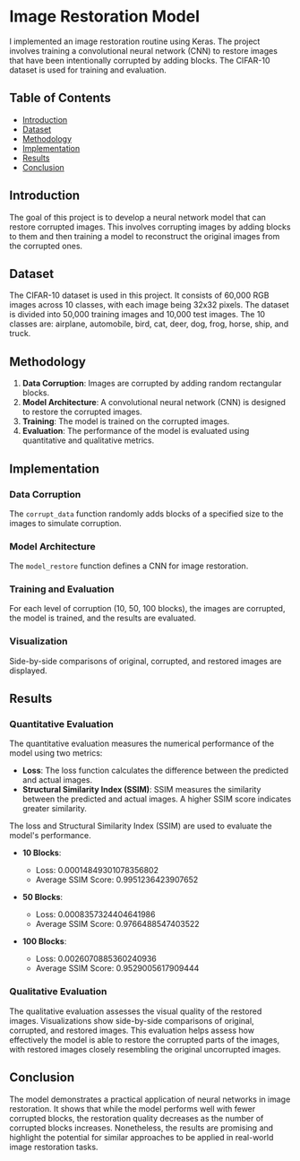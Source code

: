 # Image Restoration Model

I implemented an image restoration routine using Keras. The project involves training a convolutional neural network (CNN) to restore images that have been intentionally corrupted by adding blocks. The CIFAR-10 dataset is used for training and evaluation.

## Table of Contents
- [Introduction](#introduction)
- [Dataset](#dataset)
- [Methodology](#methodology)
- [Implementation](#implementation)
- [Results](#results)
- [Conclusion](#conclusion)

## Introduction

The goal of this project is to develop a neural network model that can restore corrupted images. This involves corrupting images by adding blocks to them and then training a model to reconstruct the original images from the corrupted ones.

## Dataset
The CIFAR-10 dataset is used in this project. It consists of 60,000 RGB images across 10 classes, with each image being 32x32 pixels. The dataset is divided into 50,000 training images and 10,000 test images. The 10 classes are: airplane, automobile, bird, cat, deer, dog, frog, horse, ship, and truck.

## Methodology
1. **Data Corruption**: Images are corrupted by adding random rectangular blocks.
2. **Model Architecture**: A convolutional neural network (CNN) is designed to restore the corrupted images.
3. **Training**: The model is trained on the corrupted images.
4. **Evaluation**: The performance of the model is evaluated using quantitative and qualitative metrics.

## Implementation
### Data Corruption
The `corrupt_data` function randomly adds blocks of a specified size to the images to simulate corruption.

### Model Architecture
The `model_restore` function defines a CNN for image restoration.

### Training and Evaluation
For each level of corruption (10, 50, 100 blocks), the images are corrupted, the model is trained, and the results are evaluated.

### Visualization
Side-by-side comparisons of original, corrupted, and restored images are displayed.

## Results
### Quantitative Evaluation
The quantitative evaluation measures the numerical performance of the model using two metrics:

- **Loss**: The loss function calculates the difference between the predicted and actual images.
- **Structural Similarity Index (SSIM)**: SSIM measures the similarity between the predicted and actual images. A higher SSIM score indicates greater similarity.

The loss and Structural Similarity Index (SSIM) are used to evaluate the model's performance.

- **10 Blocks**:
  - Loss: 0.00014849301078356802
  - Average SSIM Score: 0.9951236423907652

- **50 Blocks**:
  - Loss: 0.0008357324404641986
  - Average SSIM Score: 0.9766488547403522

- **100 Blocks**:
  - Loss: 0.0026070885360240936
  - Average SSIM Score: 0.9529005617909444

### Qualitative Evaluation
The qualitative evaluation assesses the visual quality of the restored images. Visualizations show side-by-side comparisons of original, corrupted, and restored images. This evaluation helps assess how effectively the model is able to restore the corrupted parts of the images, with restored images closely resembling the original uncorrupted images.

## Conclusion
The model demonstrates a practical application of neural networks in image restoration. It shows that while the model performs well with fewer corrupted blocks, the restoration quality decreases as the number of corrupted blocks increases. Nonetheless, the results are promising and highlight the potential for similar approaches to be applied in real-world image restoration tasks.

